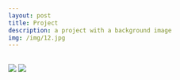 ```yaml
---
layout: post
title: Project
description: a project with a background image
img: /img/12.jpg
---
```


<div class="img_row">
	<img class="col one" src="{{ site.baseurl }}/img/1.jpg" alt="" title="example image"/>
	<img class="col one" src="{{ site.baseurl }}/img/2.jpg" alt="" title="example image"/>
	<img class="col one" src="{{ site.baseurl }}/img/3.jpg" alt="" title="example image"/>
</div>

<div class="img_row">
  <img class="col two" src="/img/6.jpg"/>
  <img class="col one" src="/img/11.jpg"/>
</div>
